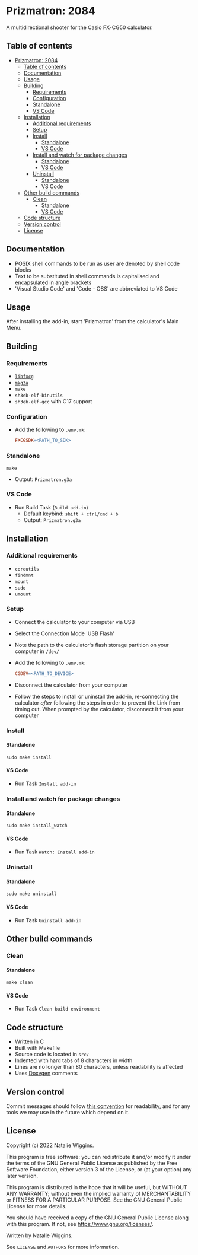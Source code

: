 # Prizmatron: 2084

A multidirectional shooter for the Casio FX-CG50 calculator.

## Table of contents

* [Prizmatron: 2084](#prizmatron-2084)
    * [Table of contents](#table-of-contents)
    * [Documentation](#documentation)
    * [Usage](#usage)
    * [Building](#building)
        * [Requirements](#requirements)
        * [Configuration](#configuration)
        * [Standalone](#standalone)
        * [VS Code](#vs-code)
    * [Installation](#installation)
        * [Additional requirements](#additional-requirements)
        * [Setup](#setup)
        * [Install](#install)
            * [Standalone](#standalone-1)
            * [VS Code](#vs-code-1)
        * [Install and watch for package changes](#install-and-watch-for-package-changes)
            * [Standalone](#standalone-2)
            * [VS Code](#vs-code-2)
        * [Uninstall](#uninstall)
            * [Standalone](#standalone-3)
            * [VS Code](#vs-code-3)
    * [Other build commands](#other-build-commands)
        * [Clean](#clean)
            * [Standalone](#standalone-4)
            * [VS Code](#vs-code-4)
    * [Code structure](#code-structure)
    * [Version control](#version-control)
    * [License](#license)

## Documentation

* POSIX shell commands to be run as user are denoted by shell code blocks
* Text to be substituted in shell commands is capitalised and encapsulated in
angle brackets
* 'Visual Studio Code' and 'Code - OSS' are abbreviated to VS Code

## Usage

After installing the add-in, start 'Prizmatron' from the calculator's Main Menu.

## Building

### Requirements

* [`libfxcg`](https://github.com/lunar-natalie/libfxcg)
* [`mkg3a`](https://github.com/tari/mkg3a)
* `make`
* `sh3eb-elf-binutils`
* `sh3eb-elf-gcc` with C17 support

### Configuration

* Add the following to `.env.mk`:

    ```Makefile
    FXCGSDK=<PATH_TO_SDK>
    ```

### Standalone

```Shell
make
```
* Output: `Prizmatron.g3a`

### VS Code

* Run Build Task (`Build add-in`)
    * Default keybind: `shift + ctrl/cmd + b`
    * Output: `Prizmatron.g3a`

## Installation

### Additional requirements

* `coreutils`
* `findmnt`
* `mount`
* `sudo`
* `umount`

### Setup

* Connect the calculator to your computer via USB
* Select the Connection Mode 'USB Flash'
* Note the path to the calculator's flash storage partition on your computer in
  `/dev/`
* Add the following to `.env.mk`:

    ```Makefile
    CGDEV=<PATH_TO_DEVICE>
    ```
* Disconnect the calculator from your computer
* Follow the steps to install or uninstall the add-in, re-connecting the
  calculator *after* following the steps in order to prevent the Link from
  timing out. When prompted by the calculator, disconnect it from your computer

### Install


#### Standalone

```Shell
sudo make install
```

#### VS Code

* Run Task `Install add-in`

### Install and watch for package changes

#### Standalone

```Shell
sudo make install_watch
```

#### VS Code

* Run Task `Watch: Install add-in`

### Uninstall

#### Standalone

```Shell
sudo make uninstall
```

#### VS Code

* Run Task `Uninstall add-in`

## Other build commands

### Clean

#### Standalone

```Shell
make clean
```

#### VS Code

* Run Task `Clean build environment`

## Code structure

* Written in C
* Built with Makefile
* Source code is located in `src/`
* Indented with hard tabs of 8 characters in width
* Lines are no longer than 80 characters, unless readability is affected
* Uses [Doxygen](https://doxygen.nl/index.html) comments

## Version control

Commit messages should follow [this convention](https://www.conventionalcommits.org/)
for readability, and for any tools we may use in the future which depend on it.

## License

Copyright (c) 2022 Natalie Wiggins.

This program is free software: you can redistribute it and/or modify
it under the terms of the GNU General Public License as published by
the Free Software Foundation, either version 3 of the License, or
(at your option) any later version.

This program is distributed in the hope that it will be useful,
but WITHOUT ANY WARRANTY; without even the implied warranty of
MERCHANTABILITY or FITNESS FOR A PARTICULAR PURPOSE. See the
GNU General Public License for more details.

You should have received a copy of the GNU General Public License
along with this program. If not, see <https://www.gnu.org/licenses/>.

Written by Natalie Wiggins.

See `LICENSE` and `AUTHORS` for more information.
